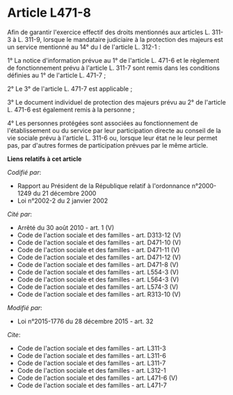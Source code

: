 # Article L471-8

Afin de garantir l'exercice effectif des droits mentionnés aux articles L. 311-3 à L. 311-9, lorsque le mandataire judiciaire
à la protection des majeurs est un service mentionné au 14° du I de l'article L. 312-1 : 

1° La notice d'information prévue au 1° de l'article L. 471-6 et le règlement de fonctionnement prévu à l'article L. 311-7
sont remis dans les conditions définies au 1° de l'article L. 471-7 ; 

2° Le 3° de l'article L. 471-7 est applicable ; 

3° Le document individuel de protection des majeurs prévu au 2° de l'article L. 471-6 est également remis à la personne ; 

4° Les personnes protégées sont associées au fonctionnement de l'établissement ou du service par leur participation directe
au conseil de la vie sociale prévu à l'article L. 311-6 ou, lorsque leur état ne le leur permet pas, par d'autres formes de
participation prévues par le même article.

**Liens relatifs à cet article**

_Codifié par_:

  - Rapport au Président de la République relatif à l'ordonnance n°2000-1249 du 21 décembre 2000
  - Loi n°2002-2 du 2 janvier 2002

_Cité par_:

  - Arrêté du 30 août 2010 - art. 1 (V)
  - Code de l'action sociale et des familles - art. D313-12 (V)
  - Code de l'action sociale et des familles - art. D471-10 (V)
  - Code de l'action sociale et des familles - art. D471-11 (V)
  - Code de l'action sociale et des familles - art. D471-12 (V)
  - Code de l'action sociale et des familles - art. D471-8 (V)
  - Code de l'action sociale et des familles - art. L554-3 (V)
  - Code de l'action sociale et des familles - art. L564-3 (V)
  - Code de l'action sociale et des familles - art. L574-3 (V)
  - Code de l'action sociale et des familles - art. R313-10 (V)

_Modifié par_:

  - Loi n°2015-1776 du 28 décembre 2015 - art. 32

_Cite_:

  - Code de l'action sociale et des familles - art. L311-3
  - Code de l'action sociale et des familles - art. L311-6
  - Code de l'action sociale et des familles - art. L311-7
  - Code de l'action sociale et des familles - art. L312-1
  - Code de l'action sociale et des familles - art. L471-6 (V)
  - Code de l'action sociale et des familles - art. L471-7
